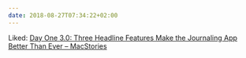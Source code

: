 ```yaml
---
date: 2018-08-27T07:34:22+02:00
---
```


Liked: [Day One 3.0: Three Headline Features Make the Journaling App Better Than Ever – MacStories](https://www.macstories.net/reviews/day-one-30-three-headline-features-make-the-journaling-app-better-than-ever/)
